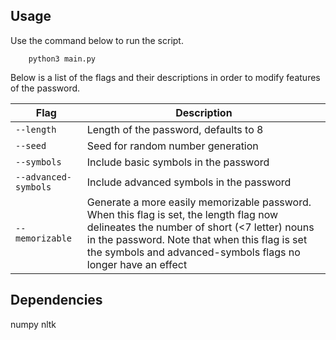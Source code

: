 ## Usage 
Use the command below to run the script.
```
    python3 main.py
```
Below is a list of the flags and their descriptions in order to modify features of the password.

| **Flag**              | **Description**                                                                                 |
|-----------------------|-------------------------------------------------------------------------------------------------|
| `--length`            | Length of the password, defaults to 8                                                           |
| `--seed`              | Seed for random number generation                                                               |
| `--symbols`           | Include basic symbols in the password                                                           |
| `--advanced-symbols`  | Include advanced symbols in the password                                                        |
| `--memorizable`       | Generate a more easily memorizable password. When this flag is set, the length flag now delineates the number of short (<7 letter) nouns in the password. Note that when this flag is set the symbols and advanced-symbols flags no longer have an effect |
## Dependencies
numpy
nltk
